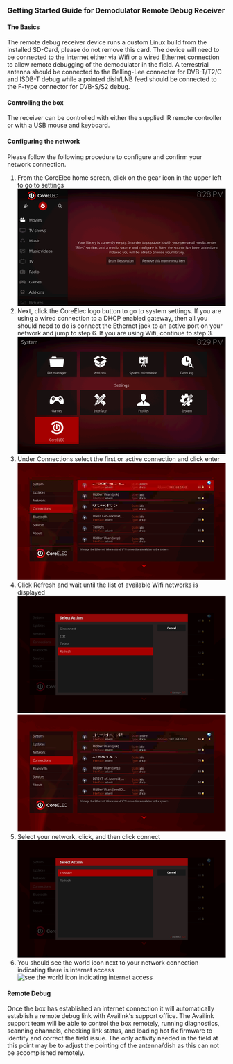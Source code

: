 ### Getting Started Guide for Demodulator Remote Debug Receiver

#### The Basics
The remote debug receiver device runs a custom Linux build from the installed SD-Card, please do not remove this card.
The device will need to be connected to the internet either via Wifi or a wired Ethernet connection to allow remote debugging
of the demodulator in the field. A terrestrial antenna should be connected to the Belling-Lee connector for DVB-T/T2/C and ISDB-T debug while a 
pointed dish/LNB feed should be connected to the F-type connector for DVB-S/S2 debug.

#### Controlling the box
The receiver can be controlled with either the supplied IR remote controller or with a USB mouse and keyboard.

#### Configuring the network
Please follow the following procedure to configure and confirm your network connection.

1. From the CoreElec home screen, click on the gear icon in the upper left to go to settings  
![Click Gear Icon For Settings](01_GearsIcon.png) 
2. Next, click the CoreElec logo button to go to system settings.  If you are using a wired connection to a DHCP enabled gateway, then all you should 
need to do is connect the Ethernet jack to an active port on your network and jump to step 6.  If you are using Wifi, continue to step 3.  
![Click CoreElec logo button for system settings](02_CoreElecButton.png)
3. Under Connections select the first or active connection and click enter  
![Click existing Connection](03_ExistingConnection.png)
4. Click Refresh and wait until the list of available Wifi networks is displayed  
![Click refresh and wait](04_Refresh.png)
![See available networks](05_AvailableConnections.png)
5. Select your network, click, and then click connect  
![click connect for your network](06_Connect.png)
6. You should see the world icon next to your network connection indicating there is internet access  
![see the world icon indicating internet access](08_Connected.png)

#### Remote Debug
Once the box has established an internet connection it will automatically establish a remote debug link with Availink's support office.  The Availink
support team will be able to control the box remotely,  running diagnostics, scanning channels, checking link status, and loading hot fix firmware to 
identify and correct the field issue.  The only activity needed in the field at this point may be to adjust the pointing of the antenna/dish as this can
not be accomplished remotely.
